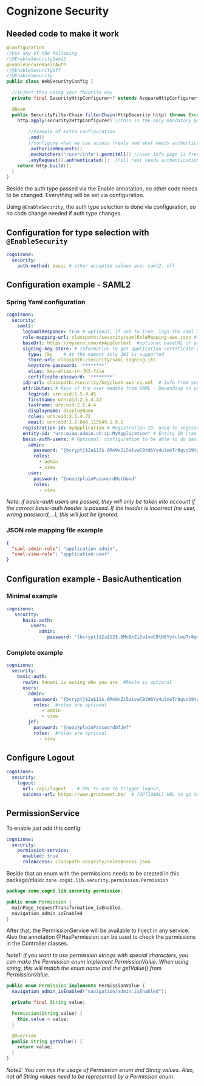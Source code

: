 # Cognizone Security

## Needed code to make it work
```java
@Configuration
//Use any of the following
//@EnableSecuritySaml2
@EnableSecureBasicAuth
//@EnableSecurityOff
//@EnableSecurity
public class WebSecurityConfig {

  //Inject this using your favorite way
  private final SecurityHttpConfigurer<? extends AsquareHttpConfigurer> security2HttpConfigurer;

  @Bean
  public SecurityFilterChain filterChain(HttpSecurity http) throws Exception {
    http.apply(security2HttpConfigurer) //this is the only mandatory part
        
        //Example of extra configuration
        .and()
        //configure what we can access freely and what needs authentication
        .authorizeRequests()
        .mvcMatchers("/user/info").permitAll() //user info page is free
        .anyRequest().authenticated();  //all rest needs authentication
    return http.build();
  }
}
```
Beside the auth type passed via the Enable annotation, no other code needs to be changed. Everything will be set via configuration.

Using `@EnableSecurity`, the auth type selection is done via configuration, so no code change needed if auth type changes.

## Configuration for type selection with `@EnableSecurity`
```yaml
cognizone:
  security:
    auth-method: basic # other accepted values are: saml2, off
```

## Configuration example - SAML2

### Spring Yaml configuration
```yaml
cognizone:
  security:
    saml2:
      logSamlResponse: true # optional, if set to true, logs the saml XML response
      role-mapping-url: classpath:/security/samlRoleMapping-aws.json # Mapping between role defined in SAML server and your application
      baseUrl: https://myserv.com/myAppContext  #optional baseURL of you application (useful in case the infra has some intermediate proxies and spring cannot correctly find the real external URL) 
      signing-key-store: # Information to get application certificate registered in SAML server 
        type: jks    # At the moment only JKS is supported
        store-url: classpath:/security/saml-signing.jks
        keystore-password: '********'
        alias: key-alias-in-JKS-file
        certificate-password: '********'
      idp-url: classpath:/security/keycloak-aws-cz.xml  # Info from your SAML server 
      attributes: # Keys of the user medata from SAML - Depending on you SAML server configuration 
        loginid: urn:oid:2.5.4.45
        firstname: urn:oid:2.5.4.42
        lastname: urn:oid:2.5.4.4
        displayname: displayName
        roles: urn:oid:2.5.4.72
        email: urn:oid:1.2.840.113549.1.9.1
      registration-id: myApplication # Registration ID, used to register the application in SAML 
      entity-id: "urn:eiam.admin.ch:sp:MyApplication" # Entity ID (can be templated), optional and defaults to "{baseUrl}/saml2/service-provider-metadata/{registrationId}"
      basic-auth-users: # Optional: configuration to be able to do basic-auth call's (for example for API calls)
        admin:
          password: "{bcrypt}$2a$12$.6Mn9xZi5a1vwCBtH6Yy4ulmoTr8qvoS9tgZTk/UXy/OOwa4r14cG"
          roles:
            - admin
            - view
        user:
          password: "{noop}plainPasswordNotGood"
          roles:
            - view
```
_Note: if basic-auth users are passed, they will only be taken into account if the correct basic-auth header is passed.
If the header is incorrect (no user, wrong password,...), this will just be ignored._
### JSON role mapping file example
```json
{
  "saml-admin-role": "application-admin",
  "saml-view-role": "application-user"
}
```

## Configuration example - BasicAuthentication

### Minimal example
```yaml
cognizone:
   security:
      basic-auth:
         users:
            admin:
               password: "{bcrypt}$2a$12$.6Mn9xZi5a1vwCBtH6Yy4ulmoTr8qvoS9tgZTk/UXy/OOwa4r14cG"
```
### Complete example
```yaml
cognizone:
  security:
    basic-auth:
      realm: Hanami is asking who you are  #Realm is optional
      users:
        admin:
          password: "{bcrypt}$2a$12$.6Mn9xZi5a1vwCBtH6Yy4ulmoTr8qvoS9tgZTk/UXy/OOwa4r14cG"
          roles:  #roles are optional
             - admin
             - view
        jef:
          password: "{noop}plainPasswordOfJef"
          roles:  #roles are optional
            - view
```
## Configure Logout
```yaml
cognizone:
  security:
    logout:
      url: /api/logout    # URL to use to trigger logout, 
      success-url: https://www.gruutemet.be/  # [OPTIONAL] URL to go to after successful logout (logout URL has to be set)
```
## PermissionService
To enable just add this config:
````yaml
cognizone:
  security:
    permission-service:
      enabled: true
      roleAccess: classpath:security/rolesAccess.json
````
Beside that an enum with the permissions needs to be created in this package/class: `zone.cogni.lib.security.permission.Permission`
```java
package zone.cogni.lib.security.permission;

public enum Permission {
  mainPage_requestTransformation_isEnabled,
  navigation_admin_isEnabled
}
```
After that, the PermissionService will be available to Inject in any service. 
Also the annotation @HasPermission can be used to check the permissions in the Controller classes.

_Note1: if you want to use permission strings with special characters, you can make the Permission enum implement PermissionValue.
When using string, this will match the enum name and the getValue() from PermissionValue._
```java
public enum Permission implements PermissionValue {
  navigation_admin_isEnabled("navigation/admin:isEnabled");

  private final String value;

  Permission(String value) {
    this.value = value;
  }

  @Override
  public String getValue() {
    return value;
  }
}
```
_Note2: You can mix the usage of Permission enum and String values. 
Also, not all String values need to be represented by a Permission enum._ 